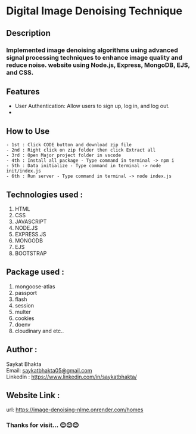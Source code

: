 ﻿# Digital Image Denoising Technique 

## Description

### Implemented image denoising algorithms using advanced signal processing techniques to enhance image quality and reduce noise. website using Node.js, Express, MongoDB, EJS, and CSS.

## Features
- User Authentication: Allow users to sign up, log in, and log out.
- 

## How to Use
    - 1st : Click CODE button and download zip file
    - 2nd : Right click on zip folder then click Extract all 
    - 3rd : Open Major project folder in vscode 
    - 4th : Install all package - Type command in terminal -> npm i
    - 5th : Data initialize - Type command in terminal -> node init/index.js
    - 6th : Run server - Type command in terminal -> node index.js

## Technologies used :
   1. HTML
   2. CSS
   3. JAVASCRIPT
   4. NODE.JS
   5. EXPRESS.JS
   6. MONGODB
   7. EJS
   8. BOOTSTRAP

## Package used :
   1. mongoose-atlas
   2. passport
   3. flash
   4. session
   5. multer
   6. cookies
   7. doenv
   8. cloudinary and etc..
## Author :
   Saykat Bhakta
   <br>
   Email: saykatbhakta05@gmail.com
   <br>
   Linkedin : https://www.linkedin.com/in/saykatbhakta/

## Website Link :
url: https://image-denoising-nlme.onrender.com/homes


### Thanks for visit... 😊😊😊
